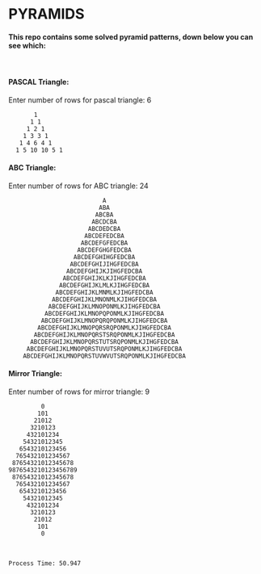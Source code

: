 # PYRAMIDS #
#### This repo contains some solved pyramid patterns, down below you can see which:

<br />

#### PASCAL Triangle:

Enter number of rows for pascal triangle: 6
```
       1
      1 1
     1 2 1
    1 3 3 1
   1 4 6 4 1
  1 5 10 10 5 1
```

#### ABC Triangle:
Enter number of rows for ABC triangle: 24
```
                          A
                         ABA
                        ABCBA
                       ABCDCBA
                      ABCDEDCBA
                     ABCDEFEDCBA
                    ABCDEFGFEDCBA
                   ABCDEFGHGFEDCBA
                  ABCDEFGHIHGFEDCBA
                 ABCDEFGHIJIHGFEDCBA
                ABCDEFGHIJKJIHGFEDCBA
               ABCDEFGHIJKLKJIHGFEDCBA
              ABCDEFGHIJKLMLKJIHGFEDCBA
             ABCDEFGHIJKLMNMLKJIHGFEDCBA
            ABCDEFGHIJKLMNONMLKJIHGFEDCBA
           ABCDEFGHIJKLMNOPONMLKJIHGFEDCBA
          ABCDEFGHIJKLMNOPQPONMLKJIHGFEDCBA
         ABCDEFGHIJKLMNOPQRQPONMLKJIHGFEDCBA
        ABCDEFGHIJKLMNOPQRSRQPONMLKJIHGFEDCBA
       ABCDEFGHIJKLMNOPQRSTSRQPONMLKJIHGFEDCBA
      ABCDEFGHIJKLMNOPQRSTUTSRQPONMLKJIHGFEDCBA
     ABCDEFGHIJKLMNOPQRSTUVUTSRQPONMLKJIHGFEDCBA
    ABCDEFGHIJKLMNOPQRSTUVWVUTSRQPONMLKJIHGFEDCBA
```

#### Mirror Triangle:
Enter number of rows for mirror triangle: 9
```
         0
        101
       21012
      3210123
     432101234
    54321012345
   6543210123456
  765432101234567
 87654321012345678
9876543210123456789
 87654321012345678
  765432101234567
   6543210123456
    54321012345
     432101234
      3210123
       21012
        101
         0
```

<br/>

```
Process Time: 50.947
```